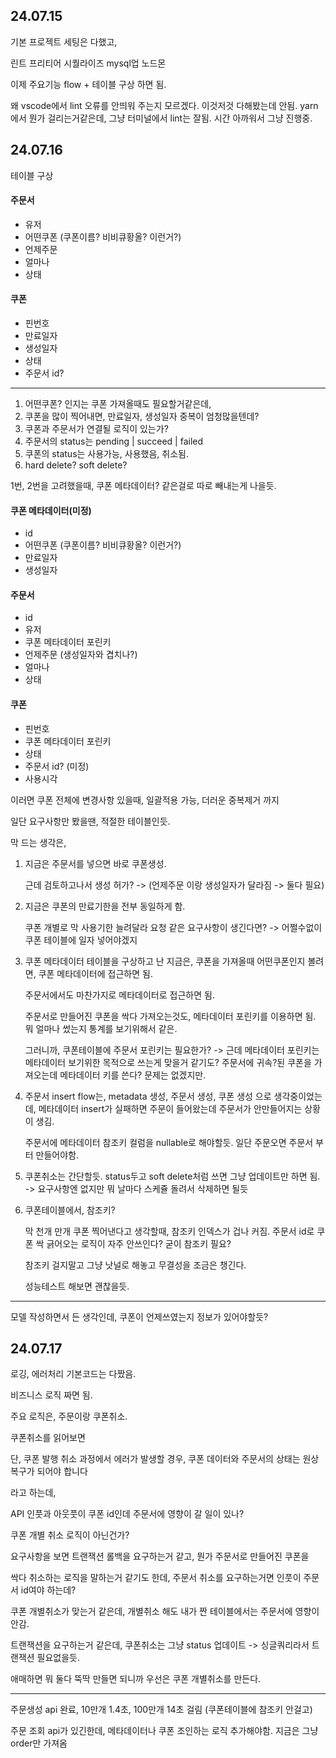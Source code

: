 ## 24.07.15

기본 프로젝트 세팅은 다했고,

린트 프리티어 시퀄라이즈 mysql업 노드몬

이제 주요기능 flow + 테이블 구상 하면 됨.

왜 vscode에서 lint 오류를 안띄워 주는지 모르겠다. 이것저것 다해봤는데 안됨.
yarn에서 뭔가 걸리는거같은데, 그냥 터미널에서 lint는 잘됨. 시간 아까워서 그냥 진행중.

## 24.07.16

테이블 구상

#### 주문서

- 유저
- 어떤쿠폰 (쿠폰이름? 비비큐황올? 이런거?)
- 언제주문
- 얼마나
- 상태

#### 쿠폰

- 핀번호
- 만료일자
- 생성일자
- 상태
- 주문서 id?

---

1. 어떤쿠폰? 인지는 쿠폰 가져올때도 필요할거같은데,
2. 쿠폰을 많이 찍어내면, 만료일자, 생성일자 중복이 엄청많을텐데?
3. 쿠폰과 주문서가 연결될 로직이 있는가?
4. 주문서의 status는 pending | succeed | failed
5. 쿠폰의 status는 사용가능, 사용했음, 취소됨.
6. hard delete? soft delete?

1번, 2번을 고려했을때, 쿠폰 메타데이터? 같은걸로 따로 빼내는게 나을듯.

#### 쿠폰 메타데이터(미정)

- id
- 어떤쿠폰 (쿠폰이름? 비비큐황올? 이런거?)
- 만료일자
- 생성일자

#### 주문서

- id
- 유저
- 쿠폰 메타데이터 포린키
- 언제주문 (생성일자와 겹치나?)
- 얼마나
- 상태

#### 쿠폰

- 핀번호
- 쿠폰 메타데이터 포린키
- 상태
- 주문서 id? (미정)
- 사용시각

이러면 쿠폰 전체에 변경사항 있을때, 일괄적용 가능, 더러운 중복제거 까지

일단 요구사항만 봤을땐, 적절한 테이블인듯.

막 드는 생각은,

1. 지금은 주문서를 넣으면 바로 쿠폰생성.

   근데 검토하고나서 생성 허가? -> (언제주문 이랑 생성일자가 달라짐 -> 둘다 필요)

2. 지금은 쿠폰의 만료기한을 전부 동일하게 함.

   쿠폰 개별로 막 사용기한 늘려달라 요청 같은 요구사항이 생긴다면? -> 어쩔수없이 쿠폰 테이블에 일자 넣어야겠지

3. 쿠폰 메타데이터 테이블을 구상하고 난 지금은, 쿠폰을 가져올때 어떤쿠폰인지 볼려면, 쿠폰 메타데이터에 접근하면 됨.

   주문서에서도 마찬가지로 메타데이터로 접근하면 됨.

   주문서로 만들어진 쿠폰을 싹다 가져오는것도, 메타데이터 포린키를 이용하면 됨. 뭐 얼마나 썼는지 통계를 보기위해서 같은.

   그러니까, 쿠폰테이블에 주문서 포린키는 필요한가? -> 근데 메타데이터 포린키는 메타데이터 보기위한 목적으로 쓰는게 맞을거 같기도? 주문서에 귀속?된 쿠폰을 가져오는데 메타데이터 키를 쓴다? 문제는 없겠지만.

4. 주문서 insert flow는, metadata 생성, 주문서 생성, 쿠폰 생성 으로 생각중이었는데, 메타데이터 insert가 실패하면 주문이 들어왔는데 주문서가 안만들어지는 상황이 생김.

   주문서에 메타데이터 참조키 컬럼을 nullable로 해야할듯. 일단 주문오면 주문서 부터 만들어야함.

5. 쿠폰취소는 간단할듯. status두고 soft delete처럼 쓰면 그냥 업데이트만 하면 됨. -> 요구사항엔 없지만 뭐 날마다 스케쥴 돌려서 삭제하면 될듯

6. 쿠폰테이블에서, 참조키?

   막 천개 만개 쿠폰 찍어낸다고 생각할때, 참조키 인덱스가 겁나 커짐. 주문서 id로 쿠폰 싹 긁어오는 로직이 자주 안쓰인다? 굳이 참조키 필요?

   참조키 걸지말고 그냥 낫널로 해놓고 무결성을 조금은 챙긴다.

   성능테스트 해보면 괜찮을듯.

---

모델 작성하면서 든 생각인데, 쿠폰이 언제쓰였는지 정보가 있어야할듯?

## 24.07.17

로깅, 에러처리 기본코드는 다짰음.

비즈니스 로직 짜면 됨.

주요 로직은, 주문이랑 쿠폰취소.

쿠폰취소를 읽어보면

단, 쿠폰 발행 취소 과정에서 에러가 발생할 경우, 쿠폰 데이터와
주문서의 상태는 원상 복구가 되어야 합니다

라고 하는데,

API 인풋과 아웃풋이 쿠폰 id인데 주문서에 영향이 갈 일이 있나?

쿠폰 개별 취소 로직이 아닌건가?

요구사항을 보면 트랜잭션 롤백을 요구하는거 같고, 뭔가 주문서로 만들어진 쿠폰을

싹다 취소하는 로직을 말하는거 같기도 한데, 주문서 취소를 요구하는거면 인풋이 주문서 id여야 하는데?

쿠폰 개별취소가 맞는거 같은데, 개별취소 해도 내가 짠 테이블에서는 주문서에 영향이 안감.

트랜잭션을 요구하는거 같은데, 쿠폰취소는 그냥 status 업데이트 -> 싱글쿼리라서 트랜잭션 필요없을듯.

애매하면 뭐 둘다 뚝딱 만들면 되니까 우선은 쿠폰 개별취소를 만든다.

---

주문생성 api 완료, 10만개 1.4초, 100만개 14초 걸림 (쿠폰테이블에 참조키 안걸고)

주문 조회 api가 있긴한데, 메타데이터나 쿠폰 조인하는 로직 추가해야함. 지금은 그냥 order만 가져옴
